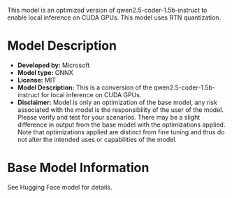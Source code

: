 This model is an optimized version of qwen2.5-coder-1.5b-instruct to enable local inference on CUDA GPUs. This model uses RTN quantization.

# Model Description
- **Developed by:** Microsoft
- **Model type:** ONNX
- **License:** MIT
- **Model Description:** This is a conversion of the qwen2.5-coder-1.5b-instruct for local inference on CUDA GPUs.
- **Disclaimer:** Model is only an optimization of the base model, any risk associated with the model is the responsibility of the user of the model. Please verify and test for your scenarios. There may be a slight difference in output from the base model with the optimizations applied. Note that optimizations applied are distinct from fine tuning and thus do not alter the intended uses or capabilities of the model.

# Base Model Information
See Hugging Face model for details.